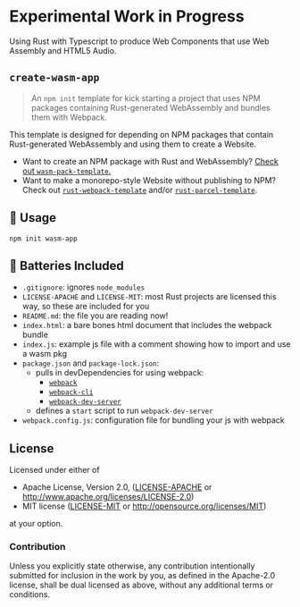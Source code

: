# Experimental Work in Progress

Using Rust with Typescript to produce Web Components that use Web Assembly and HTML5 Audio.

## `create-wasm-app`

> An `npm init` template for kick starting a project that uses NPM packages
> containing Rust-generated WebAssembly and bundles them with Webpack.

This template is designed for depending on NPM packages that contain
Rust-generated WebAssembly and using them to create a Website.

* Want to create an NPM package with Rust and WebAssembly? [Check out
  `wasm-pack-template`.](https://github.com/rustwasm/wasm-pack-template)
* Want to make a monorepo-style Website without publishing to NPM? Check out
  [`rust-webpack-template`](https://github.com/rustwasm/rust-webpack-template)
  and/or
  [`rust-parcel-template`](https://github.com/rustwasm/rust-parcel-template).

## 🚴 Usage

```
npm init wasm-app
```

## 🔋 Batteries Included

- `.gitignore`: ignores `node_modules`
- `LICENSE-APACHE` and `LICENSE-MIT`: most Rust projects are licensed this way, so these are included for you
- `README.md`: the file you are reading now!
- `index.html`: a bare bones html document that includes the webpack bundle
- `index.js`: example js file with a comment showing how to import and use a wasm pkg
- `package.json` and `package-lock.json`:
  - pulls in devDependencies for using webpack:
      - [`webpack`](https://www.npmjs.com/package/webpack)
      - [`webpack-cli`](https://www.npmjs.com/package/webpack-cli)
      - [`webpack-dev-server`](https://www.npmjs.com/package/webpack-dev-server)
  - defines a `start` script to run `webpack-dev-server`
- `webpack.config.js`: configuration file for bundling your js with webpack

## License

Licensed under either of

* Apache License, Version 2.0, ([LICENSE-APACHE](LICENSE-APACHE) or http://www.apache.org/licenses/LICENSE-2.0)
* MIT license ([LICENSE-MIT](LICENSE-MIT) or http://opensource.org/licenses/MIT)

at your option.

### Contribution

Unless you explicitly state otherwise, any contribution intentionally
submitted for inclusion in the work by you, as defined in the Apache-2.0
license, shall be dual licensed as above, without any additional terms or
conditions.
